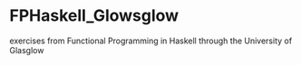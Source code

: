 # FPHaskell_Glowsglow
exercises from Functional Programming in Haskell through the University of Glasglow
